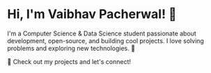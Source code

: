 # Hi, I'm Vaibhav Pacherwal! 👋  

I'm a Computer Science & Data Science student passionate about development, open-source, and building cool projects. I love solving problems and exploring new technologies. 🚀  

📌 Check out my projects and let's connect!  
